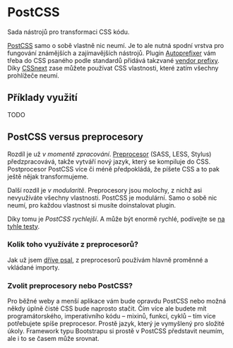 # PostCSS

Sada nástrojů pro transformaci CSS kódu. 

[PostCSS](http://postcss.org/) samo o sobě vlastně nic neumí. Je to ale nutná spodní vrstva pro fungování známějších a zajímavějších nástrojů. Plugin [Autoprefixer](https://github.com/postcss/autoprefixer) vám třeba do CSS psaného podle standardů přidává takzvané [vendor prefixy](prefix.md). Díky [CSSnext](http://cssnext.io/) zase můžete používat CSS vlastnosti, které zatím všechny prohlížeče neumí.

## Příklady využití

TODO

## PostCSS versus preprocesory

Rozdíl je už _v momentě zpracování_. [Preprocesor](http://www.vzhurudolu.cz/blog/12-css-preprocesory-1) (SASS, LESS, Stylus) předzpracovává, takže vytváří nový jazyk, který se kompiluje do CSS. Postprocesor PostCSS více či méně předpokládá, že píšete CSS a to pak ještě nějak transformujeme.

Další rozdíl je _v modularitě_. Preprocesory jsou molochy, z nichž asi nevyužíváte všechny vlastnosti. PostCSS je modulární. Samo o sobě nic neumí, pro každou vlastnost si musíte doinstalovat plugin.

Díky tomu je _PostCSS rychlejší_. A může být enormě rychlé, podívejte se [na tyhle testy](https://github.com/postcss/benchmark).

### Kolik toho využíváte z preprocesorů?

Jak už jsem [dříve psal](http://www.vzhurudolu.cz/blog/34-css-postprocessing), z preprocesorů používám hlavně proměnné a vkládané importy. 


### Zvolit preprocesory nebo PostCSS?

Pro běžné weby a menší aplikace vám bude opravdu PostCSS nebo možná někdy úplně čisté CSS bude naprosto stačit. Čím více ale budete mít programátorského, imperativního kódu – mixinů, funkcí, cyklů – tím více potřebujete spíše preprocesor. Prostě jazyk, který je vymyšlený pro složité úkoly. Framework typu Bootstrapu si prostě v PostCSS představit neumím, ale i to se časem může srovnat.
